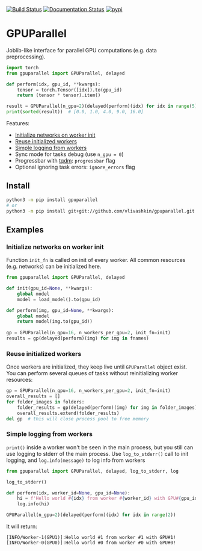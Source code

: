 [![Build Status](https://travis-ci.com/vlivashkin/GPUParallel.svg?branch=main)](https://travis-ci.com/vlivashkin/gpuparallel)
[![Documentation Status](https://readthedocs.org/projects/gpuparallel/badge/?version=latest)](https://gpuparallel.readthedocs.io/en/latest/?badge=latest)
[![pypi](https://pypip.in/v/gpuparallel/badge.svg)](https://pypi.python.org/pypi/gpuparallel/)
# GPUParallel
Joblib-like interface for parallel GPU computations (e.g. data preprocessing).

```python
import torch
from gpuparallel import GPUParallel, delayed

def perform(idx, gpu_id, **kwargs):
    tensor = torch.Tensor([idx]).to(gpu_id)
    return (tensor * tensor).item()

result = GPUParallel(n_gpu=2)(delayed(perform)(idx) for idx in range(5))
print(sorted(result))  # [0.0, 1.0, 4.0, 9.0, 16.0]
```

Features:
* [Initialize networks on worker init](#initialize-networks-on-worker-init)
* [Reuse initialized workers](#reuse-initialized-workers)
* [Simple logging from workers](#simple-logging-from-workers)
* Sync mode for tasks debug (use `n_gpu = 0`)
* Progressbar with [tqdm](https://github.com/tqdm/tqdm): `progressbar` flag
* Optional ignoring task errors: `ignore_errors` flag

## Install
```bash
python3 -m pip install gpuparallel
# or
python3 -m pip install git+git://github.com/vlivashkin/gpuparallel.git
```

## Examples
### Initialize networks on worker init
Function `init_fn` is called on init of every worker. All common resources (e.g. networks) can be initialized here.

```python
from gpuparallel import GPUParallel, delayed

def init(gpu_id=None, **kwargs):
    global model
    model = load_model().to(gpu_id)

def perform(img, gpu_id=None, **kwargs):
    global model
    return model(img.to(gpu_id))
    
gp = GPUParallel(n_gpu=16, n_workers_per_gpu=2, init_fn=init)
results = gp(delayed(perform)(img) for img in fnames)
```

### Reuse initialized workers
Once workers are initialized, they keep live until `GPUParallel` object exist.
You can perform several queues of tasks without reinitializing worker resources:

```python
gp = GPUParallel(n_gpu=16, n_workers_per_gpu=2, init_fn=init)
overall_results = []
for folder_images in folders:
    folder_results = gp(delayed(perform)(img) for img in folder_images)
    overall_results.extend(folder_results)
del gp  # this will close process pool to free memory
```

### Simple logging from workers
`print()` inside a worker won't be seen in the main process, but you still can use logging to stderr of the main process.
Use `log_to_stderr()` call to init logging, and `log.info(message)` to log info from workers
```python
from gpuparallel import GPUParallel, delayed, log_to_stderr, log

log_to_stderr()

def perform(idx, worker_id=None, gpu_id=None):
    hi = f'Hello world #{idx} from worker #{worker_id} with GPU#{gpu_id}!'
    log.info(hi)

GPUParallel(n_gpu=2)(delayed(perform)(idx) for idx in range(2))
```
It will return:
```
[INFO/Worker-1(GPU1)]:Hello world #1 from worker #1 with GPU#1!
[INFO/Worker-0(GPU0)]:Hello world #0 from worker #0 with GPU#0!
```
